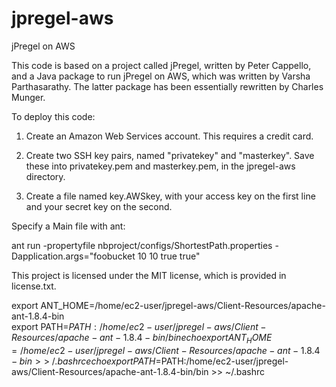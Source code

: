 jpregel-aws
==============

jPregel on AWS

This code is based on a project called jPregel, written by Peter Cappello, 
and a Java package to run jPregel on AWS, which was written by Varsha Parthasarathy. 
The latter package has been essentially rewritten by Charles Munger.

To deploy this code:

1. Create an Amazon Web Services account. This requires a credit card. 

2. Create two SSH key pairs, named "privatekey" and "masterkey". Save these into privatekey.pem and masterkey.pem, in the jpregel-aws directory. 

3. Create a file named key.AWSkey, with your access key on the first line and your secret key on the second.

Specify a Main file with ant:

ant run -propertyfile nbproject/configs/ShortestPath.properties -Dapplication.args="foobucket 10 10 true true"

This project is licensed under the MIT license, which is provided in license.txt.

export ANT_HOME=/home/ec2-user/jpregel-aws/Client-Resources/apache-ant-1.8.4-bin                  
export PATH=$PATH:/home/ec2-user/jpregel-aws/Client-Resources/apache-ant-1.8.4-bin/bin
echo export ANT_HOME=/home/ec2-user/jpregel-aws/Client-Resources/apache-ant-1.8.4-bin >> ~/.bashrc
echo export PATH=$PATH:/home/ec2-user/jpregel-aws/Client-Resources/apache-ant-1.8.4-bin/bin >> ~/.bashrc